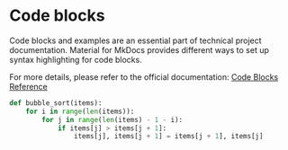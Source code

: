 # Code blocks

Code blocks and examples are an essential part of technical project documentation. Material for MkDocs provides different ways to set up syntax highlighting for code blocks.

For more details, please refer to the official documentation: [Code Blocks Reference](https://squidfunk.github.io/mkdocs-material/reference/code-blocks/)

``` py title="bubble_sort.py" linenums="1" hl_lines="2-3"
def bubble_sort(items):
    for i in range(len(items)):
        for j in range(len(items) - 1 - i):
            if items[j] > items[j + 1]:
                items[j], items[j + 1] = items[j + 1], items[j]
```

